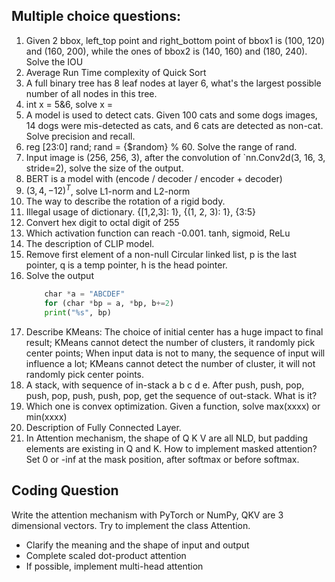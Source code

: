 ## Multiple choice questions:
1. Given 2 bbox,  left_top point and right_bottom point of bbox1 is (100, 120) and (160, 200), while the ones of bbox2 is (140, 160) and (180, 240). Solve the IOU
2. Average Run Time complexity of Quick Sort
3. A full binary tree has 8 leaf nodes at layer 6, what's the largest possible number of all nodes in this tree.
4. int x = 5&6, solve x = 
5. A model is used to detect cats. Given 100 cats and some dogs images, 14 dogs were mis-detected as cats, and 6 cats are detected as non-cat. Solve precision and recall.
6. reg [23:0] rand; rand = {$random} % 60. Solve the range of rand.
7. Input image is (256, 256, 3), after the convolution of `nn.Conv2d(3, 16, 3, stride=2), solve the size of the output.
8. BERT is a model with (encode / decoder / encoder + decoder)
9. $(3, 4, -12)^T$, solve L1-norm and L2-norm
10. The way to describe the rotation of a rigid body.
11. Illegal usage of dictionary. {[1,2,3]: 1}, {(1, 2, 3): 1}, {3:5}
12. Convert hex digit to octal digit of 255
13. Which activation function can reach -0.001. tanh, sigmoid, ReLu
14. The description of CLIP model.
15. Remove first element of a non-null Circular linked list, p is the last pointer, q is a temp pointer, h is the head pointer.
16. Solve the output
    ```python
        char *a = "ABCDEF"
        for (char *bp = a, *bp, b+=2)
        print("%s", bp)
    ```
17. Describe KMeans: The choice of initial center has a huge impact to final result; KMeans cannot detect the number of clusters, it randomly pick center points; When input data is not to many, the sequence of input will influence a lot; KMeans cannot detect the number of cluster, it will not randomly pick center points.
18. A stack, with sequence of in-stack a b c d e. After push, push, pop, push,  pop, push, push, pop, get the sequence of out-stack. What is it?
19. Which one is convex optimization. Given a function, solve max(xxxx) or min(xxxx)
20. Description of Fully Connected Layer.
21. In Attention mechanism, the shape of Q K V are all NLD, but padding elements are existing in Q and K. How to implement masked attention? Set 0 or -inf at the mask position, after softmax or before softmax.


## Coding Question
Write the attention mechanism with PyTorch or NumPy, QKV are 3 dimensional vectors. Try to implement the class Attention.
* Clarify the meaning and the shape of input and output
* Complete scaled dot-product attention
* If possible, implement multi-head attention
